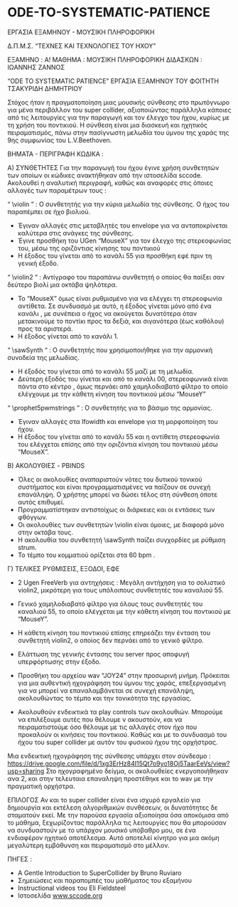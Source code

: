 # ODE-TO-SYSTEMATIC-PATIENCE
ΕΡΓΑΣΙΑ ΕΞΑΜΗΝΟΥ - ΜΟΥΣΙΚΗ ΠΛΗΡΟΦΟΡΙΚΗ


Δ.Π.Μ.Σ.
“ΤΕΧΝΕΣ ΚΑΙ ΤΕΧΝΟΛΟΓΙΕΣ ΤΟΥ ΗΧΟΥ”

ΕΞΑΜΗΝΟ : A!
ΜΑΘΗΜΑ : ΜΟΥΣΙΚΗ ΠΛΗΡΟΦΟΡΙΚΗ 
ΔΙΔΑΣΚΩΝ : ΙΩΑΝΝΗΣ ΖΑΝΝΟΣ


“ODE TO SYSTEMATIC PATIENCE”
ΕΡΓΑΣΙΑ ΕΞΑΜΗΝΟΥ ΤΟΥ ΦΟΙΤΗΤΗ ΤΣΑΚΥΡΙΔΗ ΔΗΜΗΤΡΙΟΥ


Στόχος ήταν η πραγματοποίηση μιας μουσικής σύνθεσης στο πρωτόγνωρο για μένα περιβάλλον του super collider, αξιοποιώντας παράλληλα κάποιες από τις λειτουργίες για την παραγωγή και τον έλεγχο του ήχου, κυρίως με τη χρήση του ποντικιού.
Η σύνθεση είναι μια διασκευή και ηχητικός πειραματισμός,  πάνω στην πασίγνωστη μελωδία του ύμνου της χαράς της 9ης συμφωνίας του L.V.Beethoven. 


ΒΗΜΑΤΑ - ΠΕΡΙΓΡΑΦΗ ΚΩΔΙΚΑ :

Α) ΣΥΝΘΕΤΗΤΕΣ
Για την παραγωγή του ήχου έγινε χρήση συνθετητών των οποίων οι κώδικες ανακτήθηκαν από την ιστοσελίδα sccode. Ακολουθεί η αναλυτική περιγραφή, καθώς και αναφορές στις όποιες αλλαγές των παραμέτρων τους :

“ \violin ” : 
 Ο συνθετητής για την κύρια μελωδία της σύνθεσης. Ο ήχος του παραπέμπει σε ήχο βιολιού.
   -  Έγιναν αλλαγές στις μεταβλητές του envelope για να ανταποκρίνεται καλύτερα στις ανάγκες της σύνθεσης.  
  - Έγινε προσθήκη του UGen “MouseX” για τον έλεγχο της στερεοφωνίας του, μέσω της οριζόντιας κίνησης του ποντικιού
  - Η έξοδος του γίνεται από το κανάλι 55 για προσθήκη εφέ  πριν τη γενική έξοδο.

“ \violin2 “  :
Αντίγραφο του παραπάνω συνθετητή ο οποίος θα παίξει σαν δεύτερο βιολί μια οκτάβα ψηλότερα.
-  Το  “ΜouseΧ” όμως είναι ρυθμισμένο για να ελέγχει τη στερεοφωνία αντίθετα. Σε συνδυασμό με αυτό, η έξοδος γίνεται μόνο από ένα κανάλι , με συνέπεια ο ήχος να ακούγεται δυνατότερα όταν μετακινούμε το ποντίκι προς τα δεξιά, και σιγανότερα (έως καθόλου) προς τα αριστερά.
-  Η έξοδος γίνεται από το κανάλι 1.

“ \sawSynth “  :
O συνθετητής που χρησιμοποιήθηκε για την αρμονική συνοδεία της μελωδίας. 
 -  Η έξοδός του γίνεται από το κανάλι 55 μαζί με τη μελωδία.
 -  Δεύτερη έξοδός του γίνεται και από το κανάλι 00, στερεοφωνικά είναι πάντα στο κέντρο , όμως  περνάει από χαμηλοδιαβατό φίλτρο το οποίο ελέγχουμε με την κάθετη κίνηση του ποντικιού  μέσω “MouseY”

“ \prophet5pwmstrings “  :
O συνθετητής για το βάσιμο της αρμονίας.
-  Έγιναν αλλαγές στα lfowidth και envelope για τη μορφοποίηση του ήχου.
-  Η έξοδος του γίνεται από το κανάλι 55 και η αντίθετη στερεοφωνία του ελέγχεται επίσης από την οριζόντια κίνηση του ποντικιού μέσω “ΜouseΧ”.


Β) ΑΚΟΛΟΥΘΙΕΣ - PBINDS
-  Όλες οι ακολουθίες αναπαριστούν νότες του δυτικού τονικού συστήματος και είναι προγραμματισμένες να παίζουν σε συνεχή επανάληψη. Ο χρήστης μπορεί να δώσει τέλος στη σύνθεση όποτε αυτός επιθυμεί.
-  Προγραμματίστηκαν αντιστοίχως οι διάρκειες και οι εντάσεις των φθόγγων.
-  Οι ακολουθίες των συνθετητών  \violin είναι όμοιες, με διαφορά μόνο στην οκτάβα τους.
-  Η ακολουθία του συνθετητή  \sawSynth παίζει συγχορδίες με ρύθμιση strum.
-  Το τέμπο του κομματιού ορίζεται στα 60 bpm . 



Γ) ΤΕΛΙΚΕΣ ΡΥΘΜΙΣΕΙΣ, ΕΞΟΔΟΙ, ΕΦΕ
-  2 Ugen FreeVerb για αντηχήσεις : Μεγάλη αντήχηση για το σολιστικό violin2,  μικρότερη για τους υπόλοιπους συνθετητές του καναλιού 55. 
-  Γενικό χαμηλοδιαβατό φίλτρο για όλους τους συνθετητές του καναλιού 55, το οποίο ελέγχεται με την κάθετη κίνηση του ποντικιού με  “MouseY”.
-  Η κάθετη κίνηση του ποντικιού επίσης επηρεάζει την ένταση του συνθετητή violin2, ο οποίος δεν περνάει από το γενικό φίλτρο. 
-  Ελάττωση της γενικής έντασης του server προς αποφυγή υπερφόρτωσης στην έξοδο.
-  Προσθήκη του αρχείου wav “JOY24” στην προσωρινή μνήμη. Πρόκειται για μια αυθεντική ηχογράφηση του ύμνου της χαράς, επεξεργασμένη για να μπορεί να επαναλαμβάνεται σε συνεχή επανάληψη, ακολουθώντας το τέμπο και την τονικότητα της εργασίας. 

- Ακολουθούν ενδεικτικά τα play controls των ακολουθιών. Μπορούμε να επιλέξουμε αυτές που θέλουμε ν ακουστούν, και να πειραματιστούμε όσο θέλουμε με τις αλλαγές στον ήχο που προκαλούν οι κινήσεις του ποντικιού. Καθώς και με το συνδυασμό του ήχου του super collider με αυτόν του φυσικού ήχου της ορχήστρας. 

Μια ενδεικτική ηχογράφηση της σύνθεσης υπάρχει στον σύνδεσμο : https://drive.google.com/file/d/1xg3ErHz84I15Qt7o9yo18Oj5TaarEeVs/view?usp=sharing
Στο ηχογραφημένο δείγμα, οι ακολουθείες ενεργοποιήθηκαν ανα 2, και στην τελευταια επαναληψη προστέθηκε και το wav με την πραγματική ορχήστρα. 




ΕΠΙΛΟΓΟΣ
Αν και το super collider είναι ένα ισχυρό εργαλείο για δημιουργία και εκτέλεση αλγοριθμικών συνθέσεων, οι δυνατότητες δε σταματούν εκεί. Με την παρούσα εργασία αξιοποίησα όσα αποκόμισα από το μάθημα, ξεχωρίζοντας παράλληλα τις λειτουργίες που θα μπορούσαν να συνδυαστούν με το υπάρχον μουσικό υπόβαθρο μου, σε ένα ενδιαφέρον ηχητικό αποτέλεσμα. 
Αυτό αποτελεί κίνητρο για μια ακόμη μεγαλύτερη εμβάθυνση και πειραματισμό στο μέλλον.  


ΠΗΓΕΣ :
 - A Gentle Introduction to SuperCollider 
by Bruno Ruviaro 
- Σημειώσεις και παραπομπές του μαθήματος του εξαμήνου
- Instructional videos του Eli Fieldsteel
- Ιστοσελίδα www.sccode.org
